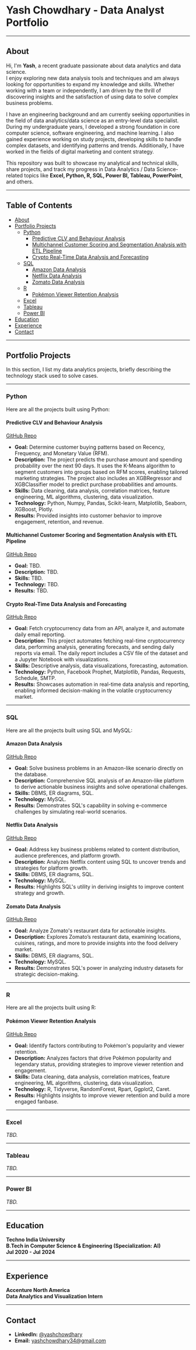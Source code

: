 # **Yash Chowdhary - Data Analyst Portfolio**

---

## **About**

Hi, I'm **Yash**, a recent graduate passionate about data analytics and data science.  
I enjoy exploring new data analysis tools and techniques and am always looking for opportunities to expand my knowledge and skills. Whether working with a team or independently, I am driven by the thrill of discovering insights and the satisfaction of using data to solve complex business problems.

I have an engineering background and am currently seeking opportunities in the field of data analytics/data science as an entry-level data specialist.  
During my undergraduate years, I developed a strong foundation in core computer science, software engineering, and machine learning. I also gained experience working on study projects, developing skills to handle complex datasets, and identifying patterns and trends. Additionally, I have worked in the fields of digital marketing and content strategy.

This repository was built to showcase my analytical and technical skills, share projects, and track my progress in Data Analytics / Data Science-related topics like **Excel, Python, R, SQL, Power BI, Tableau, PowerPoint**, and others.

---

## **Table of Contents**
- [About](#about)
- [Portfolio Projects](#portfolio-projects)
  - [Python](#python)
    - [Predictive CLV and Behaviour Analysis](#predictive-clv-and-behaviour-analysis)
    - [Multichannel Customer Scoring and Segmentation Analysis with ETL Pipeline](#multichannel-customer-scoring-and-segmentation-analysis-with-etl-pipeline)
    - [Crypto Real-Time Data Analysis and Forecasting](#crypto-real-time-data-analysis-and-forecasting)
  - [SQL](#sql)
    - [Amazon Data Analysis](#amazon-data-analysis)
    - [Netflix Data Analysis](#netflix-data-analysis)
    - [Zomato Data Analysis](#zomato-data-analysis)
  - [R](#r)
    - [Pokémon Viewer Retention Analysis](#pokémon-viewer-retention-analysis)
  - [Excel](#excel)
  - [Tableau](#tableau)
  - [Power BI](#power-bi)
- [Education](#education)
- [Experience](#experience)
- [Contact](#contact)

---

## **Portfolio Projects**
In this section, I list my data analytics projects, briefly describing the technology stack used to solve cases.

---

### **Python**
Here are all the projects built using Python:

#### **Predictive CLV and Behaviour Analysis**  
[GitHub Repo](https://github.com/YashChowdhary34/predictive_clv_behaviour_analysis)

- **Goal:** Determine customer buying patterns based on Recency, Frequency, and Monetary Value (RFM).  
- **Description:** The project predicts the purchase amount and spending probability over the next 90 days. It uses the K-Means algorithm to segment customers into groups based on RFM scores, enabling tailored marketing strategies. The project also includes an XGBRegressor and XGBClassifier model to predict purchase probabilities and amounts.  
- **Skills:** Data cleaning, data analysis, correlation matrices, feature engineering, ML algorithms, clustering, data visualization.  
- **Technology:** Python, Numpy, Pandas, Scikit-learn, Matplotlib, Seaborn, XGBoost, Plotly.  
- **Results:** Provided insights into customer behavior to improve engagement, retention, and revenue.

#### **Multichannel Customer Scoring and Segmentation Analysis with ETL Pipeline**  
[GitHub Repo](https://github.com/YashChowdhary34/multichannel_scoring_segmentation_analysis)

- **Goal:** TBD.  
- **Description:** TBD.  
- **Skills:** TBD.  
- **Technology:** TBD.  
- **Results:** TBD.

#### **Crypto Real-Time Data Analysis and Forecasting**  
[GitHub Repo](https://github.com/YashChowdhary34/crypto-realtime-data-analysis-python)

- **Goal:** Fetch cryptocurrency data from an API, analyze it, and automate daily email reporting.  
- **Description:** This project automates fetching real-time cryptocurrency data, performing analysis, generating forecasts, and sending daily reports via email. The daily report includes a CSV file of the dataset and a Jupyter Notebook with visualizations.  
- **Skills:** Descriptive analysis, data visualizations, forecasting, automation.  
- **Technology:** Python, Facebook Prophet, Matplotlib, Pandas, Requests, Schedule, SMTP.  
- **Results:** Showcases automation in real-time data analysis and reporting, enabling informed decision-making in the volatile cryptocurrency market.

---

### **SQL**
Here are all the projects built using SQL and MySQL:

#### **Amazon Data Analysis**  
[GitHub Repo](https://github.com/YashChowdhary34/amazon-data-analysis-SQL)

- **Goal:** Solve business problems in an Amazon-like scenario directly on the database.  
- **Description:** Comprehensive SQL analysis of an Amazon-like platform to derive actionable business insights and solve operational challenges.  
- **Skills:** DBMS, ER diagrams, SQL.  
- **Technology:** MySQL.  
- **Results:** Demonstrates SQL's capability in solving e-commerce challenges by simulating real-world scenarios.

#### **Netflix Data Analysis**  
[GitHub Repo](https://github.com/YashChowdhary34/netflix-data-analysis-SQL)

- **Goal:** Address key business problems related to content distribution, audience preferences, and platform growth.  
- **Description:** Analyzes Netflix content using SQL to uncover trends and strategies for platform growth.  
- **Skills:** DBMS, ER diagrams, SQL.  
- **Technology:** MySQL.  
- **Results:** Highlights SQL's utility in deriving insights to improve content strategy and growth.

#### **Zomato Data Analysis**  
[GitHub Repo](https://github.com/YashChowdhary34/zomato-data-analysis-SQL)

- **Goal:** Analyze Zomato's restaurant data for actionable insights.  
- **Description:** Explores Zomato’s restaurant data, examining locations, cuisines, ratings, and more to provide insights into the food delivery market.  
- **Skills:** DBMS, ER diagrams, SQL.  
- **Technology:** MySQL.  
- **Results:** Demonstrates SQL's power in analyzing industry datasets for strategic decision-making.

---

### **R**
Here are all the projects built using R:

#### **Pokémon Viewer Retention Analysis**  
[GitHub Repo](https://github.com/YashChowdhary34/pokemon-viewer-retention-analysis)

- **Goal:** Identify factors contributing to Pokémon's popularity and viewer retention.  
- **Description:** Analyzes factors that drive Pokémon popularity and legendary status, providing strategies to improve viewer retention and engagement.  
- **Skills:** Data cleaning, data analysis, correlation matrices, feature engineering, ML algorithms, clustering, data visualization.  
- **Technology:** R, Tidyverse, RandomForest, Rpart, Ggplot2, Caret.  
- **Results:** Highlights insights to improve viewer retention and build a more engaged fanbase.

---

### **Excel**  
*TBD.*

---

### **Tableau**  
*TBD.*

---

### **Power BI**  
*TBD.*

---

## **Education**
**Techno India University**  
**B.Tech in Computer Science & Engineering (Specialization: AI)**  
**Jul 2020 - Jul 2024**

---

## **Experience**
**Accenture North America**  
**Data Analytics and Visualization Intern**

---

## **Contact**
- **LinkedIn:** [@yashchowdhary](https://www.linkedin.com/in/yash-chowdhary-670b52323/)  
- **Email:** [yashchowdhary34@gmail.com](mailto:yashchowdhary34@gmail.com)
